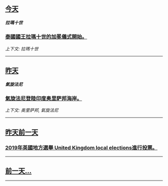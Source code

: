 

## [今天](/news/2019/05/4/index.md)

##### 拉瑪十世
### [泰國國王拉瑪十世的加冕儀式開始。 ](/news/2019/05/4/泰國國王拉瑪十世的加冕儀式開始.md)
_上下文: 拉瑪十世_

---

## [昨天](/news/2019/05/3/index.md)

##### 氣旋法尼
### [氣旋法尼登陸印度奥里萨邦海岸。 ](/news/2019/05/3/氣旋法尼登陸印度奥里萨邦海岸.md)
_上下文: 奥里萨邦, 氣旋法尼_

---

## [昨天前一天](/news/2019/05/2/index.md)

##### 
### [2019年英國地方選舉 United Kingdom local elections進行投票。 ](/news/2019/05/2/2019年英國地方選舉-United-Kingdom-local-elections進行投票.md)
---

## [前一天...](/news/2019/05/1/index.md)

---


